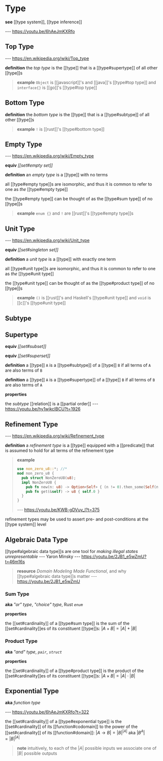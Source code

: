 # Type

**see** [[type system]], [[type inference]]

--- <https://youtu.be/6hAeJmKXRfo>

## Top Type

--- <https://en.wikipedia.org/wiki/Top_type>

**definition** the _top type_ is the [[type]] that is a [[type#supertype]] of all other [[type]]s

> **example** `Object` is [[javascript]]'s and [[java]]'s [[type#top type]] and `interface{}` is [[go]]'s [[type#top type]]

## Bottom Type

**definition** the _bottom type_ is the [[type]] that is a [[type#subtype]] of all other [[type]]s

> **example** `!` is [[rust]]'s [[type#bottom type]]

## Empty Type

--- <https://en.wikipedia.org/wiki/Empty_type>

**equiv** _[[set#empty set]]_

**definition** an _empty type_ is a [[type]] with no terms

all [[type#empty type]]s are isomorphic, and thus it is common to refer to one as _the_ [[type#empty type]]

the [[type#empty type]] can be thought of as the [[type#sum type]] of no [[type]]s

> **example** `enum {}` and `!` are [[rust]]'s [[type#empty type]]s

## Unit Type

--- <https://en.wikipedia.org/wiki/Unit_type>

**equiv** _[[set#singleton set]]_

**definition** a _unit type_ is a [[type]] with exactly one term

all [[type#unit type]]s are isomorphic, and thus it is common to refer to one as _the_ [[type#unit type]]

the [[type#unit type]] can be thought of as the [[type#product type]] of no [[type]]s

> **example** `()` is [[rust]]'s and Haskell's [[type#unit type]] and `void` is [[c]]'s [[type#unit type]]

## Subtype

## Supertype

**equiv** _[[set#subset]]_

**equiv** _[[set#superset]]_

**definition** a [[type]] `A` is a [[type#subtype]] of a [[type]] `B` if all terms of `A` are also terms of `B`

**definition** a [[type]] `A` is a [[type#supertype]] of a [[type]] `B` if all terms of `B` are also terms of `A`

**properties**

the _subtype_ [[relation]] is a [[partial order]] --- <https://youtu.be/hy1wjkcIBCU?t=1926>

## Refinement Type

--- <https://en.wikipedia.org/wiki/Refinement_type>

**definition** a _refinement type_ is a [[type]] equipped with a [[predicate]] that is assumed to hold for all terms of the refinement type

> **example**
>
> ```rust
> use non_zero_u8::*; //*
> mod non_zero_u8 {
>   pub struct NonZeroU8(u8);
>   impl NonZeroU8 {
>     pub fn new(n: u8) -> Option<Self> { (n != 0).then_some(Self(n)) }
>     pub fn get(&self) -> u8 { self.0 }
>   }
> }
> ```
>
> --- <https://youtu.be/KWB-gDVuy_I?t=375>

refinement types may be used to assert pre- and post-conditions at the [[type system]] level

## Algebraic Data Type

[[type#algebraic data type]]s are one tool for _making illegal states unrepresentable_ --- Yaron Minsky --- <https://youtu.be/2JB1_e5wZmU?t=46m16s>

> **resource** _Domain Modeling Made Functional_, and why [[type#algebraic data type]]s matter --- <https://youtu.be/2JB1_e5wZmU>

### Sum Type

**aka** _"or" type_, _"choice" type_, Rust _`enum`_

**properties**

the [[set#cardinality]] of a [[type#sum type]] is the sum of the [[set#cardinality]]es of its constituent [[type]]s: $|A + B| = |A| + |B|$

### Product Type

**aka** _"and" type_, _`pair`_, _`struct`_

**properties**

the [[set#cardinality]] of a [[type#product type]] is the product of the [[set#cardinality]]es of its constituent [[type]]s: $|A \times B| = |A| \cdot |B|$

## Exponential Type

**aka** _function type_

--- <https://youtu.be/6hAeJmKXRfo?t=322>

the [[set#cardinality]] of a [[type#exponential type]] is the [[set#cardinality]] of its [[function#codomain]] to the power of the [[set#cardinality]] of its [[function#domain]]: $|A \to B| = |B|^{|A|}$ aka $|B^A| = |B|^{|A|}$

> **note** intuitively, to each of the $|A|$ possible inputs we associate one of $|B|$ possible outputs
